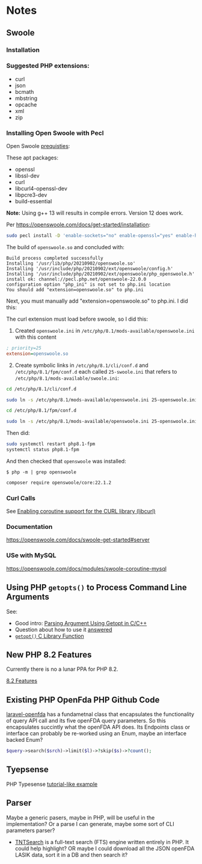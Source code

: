 # Notes

## Swoole

### Installation

### Suggested PHP extensions:

- curl
- json
- bcmath
- mbstring
- opcache
- xml
- zip

### Installing Open Swoole with Pecl

Open Swoole [prequisties](https://openswoole.com/docs/get-started/prerequisites):

These apt packages:

- openssl
- libssl-dev
- curl
- libcurl4-openssl-dev
- libpcre3-dev
- build-essential

**Note:** Using g++ 13 will results in compile errors. Version 12 does work.

Per <https://openswoole.com/docs/get-started/installation>:

```bash
sudo pecl install -D 'enable-sockets="no" enable-openssl="yes" enable-http2="yes" enable-mysqlnd="no" enable-hook-curl="yes" enable-cares="yes" with-postgres="no"' openswoole
```

The build of `openswoole.so` and concluded with:

```
Build process completed successfully
Installing '/usr/lib/php/20210902/openswoole.so'
Installing '/usr/include/php/20210902/ext/openswoole/config.h'
Installing '/usr/include/php/20210902/ext/openswoole/php_openswoole.h'
install ok: channel://pecl.php.net/openswoole-22.0.0
configuration option "php_ini" is not set to php.ini location
You should add "extension=openswoole.so" to php.ini
```

Next, you must manually add "extension=openswoole.so" to php.ini. I did this:

The curl extension must load before swoole, so I did this:

1. Created `openswoole.ini` in `/etc/php/8.1/mods-available/openswoole.ini` with this content

```ini
; priority=25
extension=openswoole.so
```

2. Create symbolic links in `/etc/php/8.1/cli/conf.d` and `/etc/php/8.1/fpm/conf.d` each called `25-swoole.ini` that refers to
`/etc/php/8.1/mods-available/swoole.ini`:

```bash
cd /etc/php/8.1/cli/conf.d

sudo ln -s /etc/php/8.1/mods-available/openswoole.ini 25-openswoole.ini

cd /etc/php/8.1/fpm/conf.d

sudo ln -s /etc/php/8.1/mods-available/openswoole.ini 25-openswoole.ini
```

Then did:

```bash
sudo systemctl restart php8.1-fpm
systemctl status php8.1-fpm
```

And then checked that `openswoole` was installed:

```
$ php -m | grep openswoole
```

```bash
composer require openswoole/core:22.1.2
```

### Curl Calls

See [Enabling coroutine support for the CURL library (libcurl)](https://openswoole.com/docs/runtime-hooks/swoole-hook-native-curl)

### Documentation

<https://openswoole.com/docs/swoole-get-started#server>

### USe with MySQL

<https://openswoole.com/docs/modules/swoole-coroutine-mysql>

## Using PHP `getopts()` to Process Command Line Arguments

See:

- Good intro: [Parsing Argument Using Getopt in C/C++](https://leimao.github.io/blog/Argument-Parser-Getopt-C/)
- Question about how to use it [answered](https://stackoverflow.com/questions/13251732/how-to-specify-an-optstring-in-the-getopt-function)
- [`getopt()` C Library Function](https://www.man7.org/linux/man-pages/man3/getopt.3.html)

## New PHP 8.2 Features

Currently there is no a lunar PPA for PHP 8.2.

[8.2 Features](https://kinsta.com/blog/php-8-2/)

## Existing PHP OpenFda PHP Github Code

[laravel-openfda](https://github.com/MeisamMulla/laravel-openfda) has a fundametnal class that encapsulates the functionality of query API call 
and its five openFDA query parameters. So this encapsulates succintly what the openFDA API does. Its Endpoints class or interface can probably be 
re-worked using an Enum, maybe an interface backed Enum?

```php
$query->search($srch)->limit($l)->?skip($s)->?count();
```

## Tyepsense

PHP Typesense [tutorial-like example](https://aviyel.com/post/1325/getting-started-with-php-api-clients-on-typesense)

## Parser

Maybe a generic pasers, maybe in PHP, will be useful in the implementation? Or a parse I can generate, maybe some sort of CLI parameters parser?

- [TNTSearch](https://github.com/teamtnt/tntsearch) is a full-text search (FTS) engine written entirely in PHP. It could help highlight? OR maybe
I could download all the JSON openFDA LASIK data, sort it in a DB and then search it?
